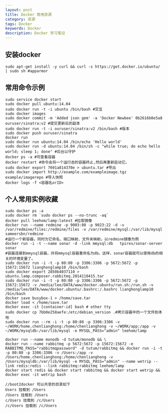 ```yaml
---
layout: post
title: Docker 常用资源
category: 资源
tags: Docker
keywords: Docker
description: Docker 学习笔记
---
```


## 安装docker

    sudo apt-get install -y curl && curl -s https://get.docker.io/ubuntu/ | sudo sh #apparmor
    
## 常用命令示例

    sudo service docker start
    sudo docker pull ubuntu:14.04
    sudo docker run -t -i ubuntu /bin/bash #交互
    sudo docker images
    sudo docker commit -m 'Added json gem' -a 'Docker Newbee' 0b2616b0e5a8 ouruser/sinatra:v2 #提交更新后的副本
    sudo docker run -t -i ouruser/sinatra:v2 /bin/bash #版本
    sudo docker push ouruser/sinatra
    docker run
    sudo docker run ubuntu:14.04 /bin/echo 'Hello world'
    sudo docker run -d ubuntu:14.04 /bin/sh -c "while true; do echo hello world; sleep 1; done" #后台以守护
    docker ps -a #可查看容器
    docker restart #命令会将一个运行态的容器终止,然后再重新启动它。
    sudo docker export 7691a814370e > ubuntu.tar #导出
    sudo docker import http://example.com/exampleimage.tgz example/imagerepo #导入快照
    docker logs -f <容器名orID>

## 个人常用实例收藏

    sudo docker ps -a
    sudo docker rm `sudo docker ps --no-trunc -aq`
    docker pull leehom/lamp:latest #拉取镜像
    docker run --name redmine -p 9003:80 -p 9023:22 -d -v /var/redmine/files:/redmine/files -v /var/redmine/mysql:/var/lib/mysql sameersbn/redmine
    #运行一个新容器，同时为它命名、端口映射、文件夹映射。以redmine镜像为例
    docker run -i -t --name sonar -d -link mmysql:db   tpires/sonar-server sonar
    #容器连接到mmysql容器，并将mmysql容器重命名为db。这样，sonar容器就可以使用db的相关的环境变量了。
    sudo docker run -i -t -p 80:80 -p 3306:3306 -p 5672:5672 -p 15672:15672 lianghonglamp10 /bin/bash
    sudo docker export 2850b4037110 > ubuntu.lamp.composer.rabbitmq.2014110415.tar
    sudo docker run -i -t -p 80:80 -p 3306:3306 -p 5672:5672 -p 15672:15672 -v /media/lee/DATA/www/docker.ubuntu/run.sh:/run.sh -v /media/lee/DATA/www/docker.ubuntu/.bashrc:/.bashrc lianghonglamp10 /bin/bash
    docker save busybox-1 > /home/save.tar
    docker load < /home/save.tar
    docker exec -it [container-id] bash # other tty
    sudo docker cp 7bb0e258aefe:/etc/debian_version .#拷贝容器中的一个文件到本地
    sudo docker run --rm -i -t -p 80:80 -p 3306:3306 -v ~/WORK/home.chenlianghong:/home/chenlianghong -v ~/WORK/app:/app -v ~/WORK/mysqldb:/var/lib/mysql -e MYSQL_PASS="admin" leehom/lamp
    
    docker run --name monodb -d tutum/monodb && \
    docker run --name rabbitmq -p 5672:5672 -p 15672:15672 -e RABBITMQ_PASS="rabbitmqpassword" -d tutum/rabbitmq && docker run -i -t -p 80:80 -p 3306:3306 -v /Users:/app -v /Users/home.chenlianghong:/home/chenlianghong -v /Users/mysqldb:/var/lib/mysql -e MYSQL_PASS="admin" --name wetrip --link redis:redis --link rabbitmq:rabbitmq leehom/lamp
    docker start redis && docker start rabbitmq && docker start wetrip && docker exec -it wetrip bash
    
    //boot2docker 可以共享的目录如下
    Users 挂载到 /Users
    /Users 挂载到 /Users
    c/Users 挂载到 /c/Users
    /c/Users 挂载到 /c/Users
